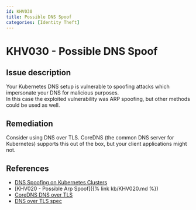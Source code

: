 ```yaml
---
id: KHV030
title: Possible DNS Spoof
categories: [Identity Theft]
---
```


# KHV030 - Possible DNS Spoof

## Issue description

Your Kubernetes DNS setup is vulnerable to spoofing attacks which impersonate your DNS for malicious purposes.  
In this case the exploited vulnerability was ARP spoofing, but other methods could be used as well.

## Remediation

Consider using DNS over TLS. CoreDNS (the common DNS server for Kubernetes) supports this out of the box, but your client applications might not.

## References

- [DNS Spoofing on Kubernetes Clusters](https://blog.aquasec.com/dns-spoofing-kubernetes-clusters)
- [KHV020 - Possible Arp Spoof]({% link kb/KHV020.md %})
- [CoreDNS DNS over TLS](https://coredns.io/manual/toc/#specifying-a-protocol)
- [DNS over TLS spec](https://tools.ietf.org/html/rfc7858)